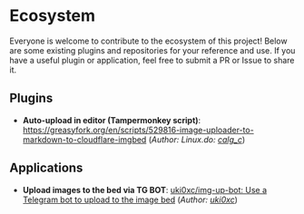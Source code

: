 # Ecosystem

Everyone is welcome to contribute to the ecosystem of this project! Below are some existing plugins and repositories for your reference and use. If you have a useful plugin or application, feel free to submit a PR or Issue to share it.

## Plugins

- **Auto-upload in editor (Tampermonkey script)**: https://greasyfork.org/en/scripts/529816-image-uploader-to-markdown-to-cloudflare-imgbed (_Author: Linux.do: [calg_c](https://linux.do/u/calg_c/summary)_) 

## Applications

- **Upload images to the bed via TG BOT**: [uki0xc/img-up-bot: Use a Telegram bot to upload to the image bed](https://github.com/uki0xc/img-up-bot?tab=readme-ov-file) (_Author: [uki0xc](https://github.com/uki0xc)_)
